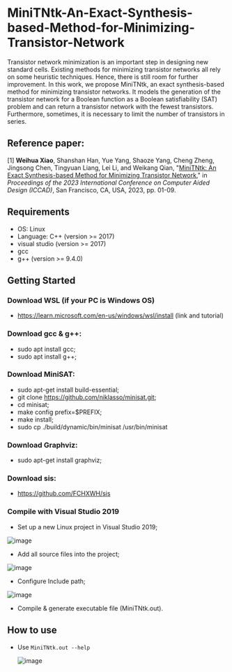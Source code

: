 # MiniTNtk-An-Exact-Synthesis-based-Method-for-Minimizing-Transistor-Network

Transistor network minimization is an important step in designing new standard cells. Existing methods for minimizing transistor networks all rely on some heuristic techniques. Hence, there is still room for further improvement. In this work, we propose MiniTNtk, an exact synthesis-based method for minimizing transistor networks. It models the generation of the transistor network for a Boolean function as a Boolean satisfiability (SAT) problem and can return a transistor network with the fewest transistors. Furthermore, sometimes, it is necessary to limit the number of transistors in series.

## Reference paper:
[1] **Weihua Xiao**, Shanshan Han, Yue Yang, Shaoze Yang, Cheng Zheng, Jingsong Chen, Tingyuan Liang, Lei Li, and Weikang Qian, "[MiniTNtk: An Exact Synthesis-based Method for Minimizing
Transistor Network](https://ieeexplore.ieee.org/document/10323691)," in *Proceedings of the 2023 International Conference on Computer Aided Design (ICCAD)*, San Francisco, CA, USA, 2023, pp. 01-09.

## Requirements
- OS: Linux
- Language: C++ (version >= 2017)
- visual studio (version >= 2017)
- gcc
- g++ (version >= 9.4.0)

## Getting Started
### Download WSL (if your PC is Windows OS)
- https://learn.microsoft.com/en-us/windows/wsl/install (link and tutorial)

### Download gcc & g++:
- sudo apt install gcc;
- sudo apt install g++;

### Download MiniSAT:
- sudo apt-get install build-essential; 
- git clone https://github.com/niklasso/minisat.git;
- cd minisat; 
- make config prefix=$PREFIX;
- make install;
- sudo cp ./build/dynamic/bin/minisat /usr/bin/minisat

### Download Graphviz:
- sudo apt-get install graphviz;

### Download sis:
- https://github.com/FCHXWH/sis

### Compile with Visual Studio 2019
- Set up a new Linux project in Visual Studio 2019;

![image](https://github.com/FCHXWH/MiniTNtk-An-Exact-Synthesis-based-Method-for-Minimizing-Transistor-Network/assets/37615445/410287f3-0678-4659-8342-0afcc9d7148c)

- Add all source files into the project;
  
![image](https://github.com/FCHXWH/MiniTNtk-An-Exact-Synthesis-based-Method-for-Minimizing-Transistor-Network/assets/37615445/de3b0c7f-bc4a-4e60-80a0-bc38bda17abf)

- Configure Include path;
  
![image](https://github.com/FCHXWH/MiniTNtk-An-Exact-Synthesis-based-Method-for-Minimizing-Transistor-Network/assets/37615445/71820ecb-8f11-432d-a503-ec99c3129900)

- Compile & generate executable file (MiniTNtk.out).

## How to use
- Use `MiniTNtk.out --help`

  ![image](https://github.com/FCHXWH/MiniTNtk-An-Exact-Synthesis-based-Method-for-Minimizing-Transistor-Network/assets/37615445/ba90609c-151f-4887-8ea8-2ca4378f4f92)
